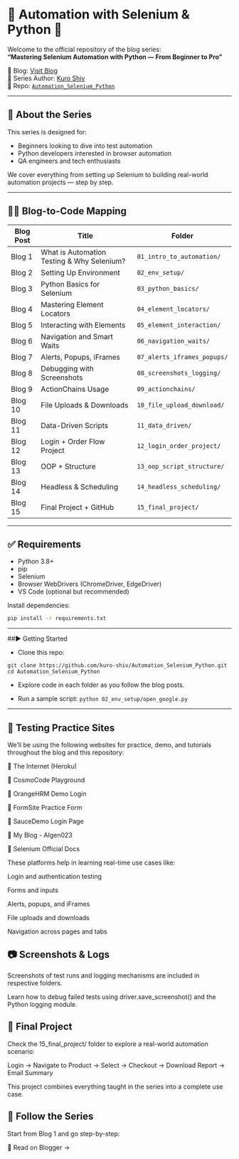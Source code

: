 # 🧪 Automation with Selenium & Python 🚀

Welcome to the official repository of the blog series:  
**“Mastering Selenium Automation with Python — From Beginner to Pro”**

🔗 Blog: [Visit Blog](https://aigen023.blogspot.com/)  
📘 Series Author: [Kuro Shiv](https://www.youtube.com/@kuro_ank023)  
📂 Repo: [`Automation_Selenium_Python`](https://github.com/kuro-shiv/Automation_Selenium_Python)

---

## 📌 About the Series

This series is designed for:

- Beginners looking to dive into test automation  
- Python developers interested in browser automation  
- QA engineers and tech enthusiasts  

We cover everything from setting up Selenium to building real-world automation projects — step by step.

---

## 🧑‍💻 Blog-to-Code Mapping

| Blog Post | Title | Folder |
|----------|-------|--------|
| Blog 1 | What is Automation Testing & Why Selenium? | `01_intro_to_automation/` |
| Blog 2 | Setting Up Environment | `02_env_setup/` |
| Blog 3 | Python Basics for Selenium | `03_python_basics/` |
| Blog 4 | Mastering Element Locators | `04_element_locators/` |
| Blog 5 | Interacting with Elements | `05_element_interaction/` |
| Blog 6 | Navigation and Smart Waits | `06_navigation_waits/` |
| Blog 7 | Alerts, Popups, iFrames | `07_alerts_iframes_popups/` |
| Blog 8 | Debugging with Screenshots | `08_screenshots_logging/` |
| Blog 9 | ActionChains Usage | `09_actionchains/` |
| Blog 10 | File Uploads & Downloads | `10_file_upload_download/` |
| Blog 11 | Data-Driven Scripts | `11_data_driven/` |
| Blog 12 | Login + Order Flow Project | `12_login_order_project/` |
| Blog 13 | OOP + Structure | `13_oop_script_structure/` |
| Blog 14 | Headless & Scheduling | `14_headless_scheduling/` |
| Blog 15 | Final Project + GitHub | `15_final_project/` |

---

## ✅ Requirements

- Python 3.8+
- pip
- Selenium
- Browser WebDrivers (ChromeDriver, EdgeDriver)
- VS Code (optional but recommended)

Install dependencies:
```bash
pip install -r requirements.txt
```
---

##▶️ Getting Started
- Clone this repo:

```git clone https://github.com/kuro-shiv/Automation_Selenium_Python.git```
```cd Automation_Selenium_Python```

- Explore code in each folder as you follow the blog posts.

- Run a sample script:
```python 02_env_setup/open_google.py```

---

## 🧪 Testing Practice Sites
We’ll be using the following websites for practice, demo, and tutorials throughout the blog and this repository:

🔹 The Internet (Heroku)

🔹 CosmoCode Playground

🔹 OrangeHRM Demo Login

🔹 FormSite Practice Form

🔹 SauceDemo Login Page

🔹 My Blog - AIgen023

🔹 Selenium Official Docs

These platforms help in learning real-time use cases like:

Login and authentication testing

Forms and inputs

Alerts, popups, and iFrames

File uploads and downloads

Navigation across pages and tabs

## 📷 Screenshots & Logs
Screenshots of test runs and logging mechanisms are included in respective folders.

Learn how to debug failed tests using driver.save_screenshot() and the Python logging module.

## 🏁 Final Project
Check the 15_final_project/ folder to explore a real-world automation scenario:

Login → Navigate to Product → Select → Checkout → Download Report → Email Summary

This project combines everything taught in the series into a complete use case.

## 📘 Follow the Series
Start from Blog 1 and go step-by-step:

🔗 Read on Blogger →
